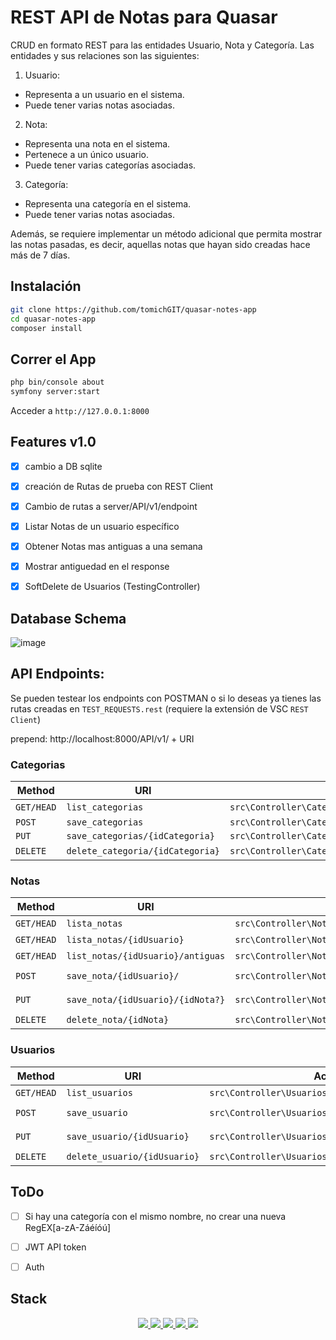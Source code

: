 # REST API de Notas para Quasar

CRUD en formato REST para las entidades Usuario, Nota y Categoría.
Las entidades y sus relaciones son las siguientes:
1. Usuario:
- Representa a un usuario en el sistema.
- Puede tener varias notas asociadas.
2. Nota:
- Representa una nota en el sistema.
- Pertenece a un único usuario.
- Puede tener varias categorías asociadas.
3. Categoría:
- Representa una categoría en el sistema.
- Puede tener varias notas asociadas.

Además, se requiere implementar un método adicional que permita mostrar las
notas pasadas, es decir, aquellas notas que hayan sido creadas hace más de 7 días.


## Instalación
```bash
git clone https://github.com/tomichGIT/quasar-notes-app
cd quasar-notes-app
composer install
```

## Correr el App
```bash
php bin/console about
symfony server:start
```

Acceder a `http://127.0.0.1:8000`

## Features v1.0

- [x] cambio a DB sqlite
- [x] creación de Rutas de prueba con REST Client
- [x] Cambio de rutas a server/API/v1/endpoint
- [x] Listar Notas de un usuario específico
- [x] Obtener Notas mas antiguas a una semana
- [x] Mostrar antiguedad en el response
- [x] SoftDelete de Usuarios (TestingController)


## Database Schema

![image](https://github.com/tomichGIT/quasar-notes-app/assets/42836560/80fc251e-ff56-4c3b-9e29-452dd066450e)


## API Endpoints:

Se pueden testear los endpoints con POSTMAN o si lo deseas ya tienes las rutas creadas en `TEST_REQUESTS.rest` (requiere la extensión de VSC `REST Client`)

prepend: http://localhost:8000/API/v1/ + URI

### Categorias

| Method     | URI                               | Action                                                  | Request Data (Json) |
|------------|-----------------------------------|---------------------------------------------------------|---------------------|
| `GET/HEAD` | `list_categorias`                 | `src\Controller\CategoriasController@listCategoria`     |N/A |
| `POST`     | `save_categorias`                 | `src\Controller\CategoriasController@saveCategoria`     |`{"txt_user":"Jhon","txt_pass":"1234"}` |
| `PUT`      | `save_categorias/{idCategoria}`   | `src\Controller\CategoriasController@saveCategoria`     |`{"txt_user":"Jhon","txt_pass":"1234"}` |
| `DELETE`   | `delete_categoria/{idCategoria}`  | `src\Controller\CategoriasController@deleteCategoria`   |N/A |

### Notas

| Method     | URI                               | Action                                                  | Request Data (Json) |
|------------|-----------------------------------|---------------------------------------------------------|---------------------|
| `GET/HEAD` | `lista_notas`                     | `src\Controller\NotasController@listNotas`              |N/A |
| `GET/HEAD` | `lista_notas/{idUsuario}`         | `src\Controller\NotasController@listNotasUsuario`       |N/A |
| `GET/HEAD` | `list_notas/{idUsuario}/antiguas` | `src\Controller\NotasController@listaNotasAntiguas`     |N/A |
| `POST`     | `save_nota/{idUsuario}/`          | `src\Controller\NotasController@saveNota`               |`{"txt_nota":"Title","txt_info":"Text","categoriasIds":[1,2]}` |
| `PUT`      | `save_nota/{idUsuario}/{idNota?}` | `src\Controller\NotasController@saveNota`               |`{"txt_nota":"Title","txt_info":"Text","categoriasIds":[1,2]}` |
| `DELETE`   | `delete_nota/{idNota}`            | `src\Controller\NotasController@deleteNota`             |N/A |

### Usuarios

| Method     | URI                               | Action                                                  | Request Data (Json) |
|------------|-----------------------------------|---------------------------------------------------------|---------------------|
| `GET/HEAD` | `list_usuarios`                   | `src\Controller\UsuariosController@listUsuarios`        |N/A |
| `POST`     | `save_usuario`                    | `src\Controller\UsuariosController@saveUsuario`         |`{"txt_categoria":"Category 1"}` |
| `PUT`      | `save_usuario/{idUsuario}`        | `src\Controller\UsuariosController@saveUsuario`         |`{"txt_categoria":"Category 1"}` |
| `DELETE`   | `delete_usuario/{idUsuario}`      | `src\Controller\UsuariosController@deleteUsuario`       |N/A |


## ToDo

- [ ] Si hay una categoría con el mismo nombre, no crear una nueva RegEX[a-zA-Záéíóú]
- [ ] JWT API token
- [ ] Auth


## Stack

<div align="center">
<a href="sqLite">
    <img src= "https://img.shields.io/badge/sqlite-%2307405e.svg?style=for-the-badge&logo=sqlite&logoColor=white"/>
</a>
<a href="Symfony">
    <img src= "https://img.shields.io/badge/symfony-%23000000.svg?style=for-the-badge&logo=symfony&logoColor=white"/>
</a>
<a href="PHP">
    <img src= "https://img.shields.io/badge/php-%23777BB4.svg?style=for-the-badge&logo=php&logoColor=white"/>
</a>
 <a href="VSC">
    <img src= "https://img.shields.io/badge/Visual%20Studio%20Code-0078d7.svg?style=for-the-badge&logo=visual-studio-code&logoColor=white"/>
</a>
<a href="JWT">
    <img src= "https://img.shields.io/badge/JWT-black?style=for-the-badge&logo=JSON%20web%20tokens"/>
</a>
</div>

